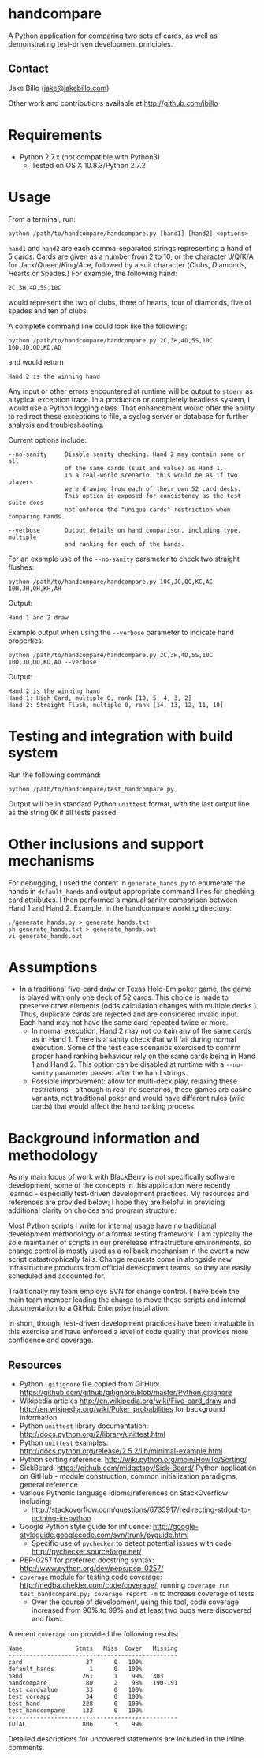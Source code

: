 # handcompare

A Python application for comparing two sets of cards, as well as demonstrating
test-driven development principles.

## Contact

Jake Billo (<jake@jakebillo.com>)

Other work and contributions available at <http://github.com/jbillo>

# Requirements

* Python 2.7.x (not compatible with Python3)
    * Tested on OS X 10.8.3/Python 2.7.2

# Usage

From a terminal, run:

    python /path/to/handcompare/handcompare.py [hand1] [hand2] <options>

`hand1` and `hand2` are each comma-separated strings representing a hand of 5 cards. Cards are given as a number from 2 to 10, or the character J/Q/K/A for *J*ack/*Q*ueen/*K*ing/*A*ce, followed by a suit character (*C*lubs, *D*iamonds, *H*earts or *S*pades.) For example, the following hand:

    2C,3H,4D,5S,10C

would represent the two of clubs, three of hearts, four of diamonds, five of spades and ten of clubs.

A complete command line could look like the following:

    python /path/to/handcompare/handcompare.py 2C,3H,4D,5S,10C 10D,JD,QD,KD,AD

and would return

    Hand 2 is the winning hand

Any input or other errors encountered at runtime will be output to `stderr` as a typical exception trace. In a production or completely headless system, I would use a Python logging class. That enhancement would offer the ability to redirect these exceptions to file, a syslog server or database for further analysis and troubleshooting.

Current options include:

    --no-sanity     Disable sanity checking. Hand 2 may contain some or all
                    of the same cards (suit and value) as Hand 1.
                    In a real-world scenario, this would be as if two players
                    were drawing from each of their own 52 card decks.
                    This option is exposed for consistency as the test suite does
                    not enforce the "unique cards" restriction when comparing hands.

    --verbose       Output details on hand comparison, including type, multiple
                    and ranking for each of the hands.

For an example use of the `--no-sanity` parameter to check two straight flushes:

    python /path/to/handcompare/handcompare.py 10C,JC,QC,KC,AC 10H,JH,QH,KH,AH

Output:

    Hand 1 and 2 draw

Example output when using the `--verbose` parameter to indicate hand properties:

    python /path/to/handcompare/handcompare.py 2C,3H,4D,5S,10C 10D,JD,QD,KD,AD --verbose

Output:

    Hand 2 is the winning hand
    Hand 1: High Card, multiple 0, rank [10, 5, 4, 3, 2]
    Hand 2: Straight Flush, multiple 0, rank [14, 13, 12, 11, 10]

# Testing and integration with build system

Run the following command:

    python /path/to/handcompare/test_handcompare.py

Output will be in standard Python `unittest` format, with the last output line as the string `OK` if all tests passed.

# Other inclusions and support mechanisms

For debugging, I used the content in `generate_hands.py` to enumerate the hands in `default_hands` and output appropriate command lines for checking card attributes. I then performed a manual sanity comparison between Hand 1 and Hand 2. Example, in the handcompare working directory:

    ./generate_hands.py > generate_hands.txt
    sh generate_hands.txt > generate_hands.out
    vi generate_hands.out

# Assumptions

* In a traditional five-card draw or Texas Hold-Em poker game, the game is played with only one deck of 52 cards. This choice is made to preserve other elements (odds calculation changes with multiple decks.) Thus, duplicate cards are rejected and are considered invalid input. Each hand may not have the same card repeated twice or more.
    * In normal execution, Hand 2 may not contain any of the same cards as in Hand 1.  There is a sanity check that will fail during normal execution. Some of the test case scenarios exercised to confirm proper hand ranking behaviour rely on the same cards being in Hand 1 and Hand 2. This option can be disabled at runtime with a `--no-sanity` parameter passed after the hand strings.
    * Possible improvement: allow for multi-deck play, relaxing these restrictions - although in real life scenarios, these games are casino variants, not traditional poker and would have different rules (wild cards) that would affect the hand ranking process.

# Background information and methodology

As my main focus of work with BlackBerry is not specifically software development, some of the concepts in this application were recently learned - especially test-driven development practices. My resources and references are provided below; I hope they are helpful in providing additional clarity on choices and program structure.

Most Python scripts I write for internal usage have no traditional development methodology or a formal testing framework. I am typically the sole maintainer of scripts in our prerelease infrastructure environments, so change control is mostly used as a rollback mechanism in the event a new script catastrophically fails. Change requests come in alongside new infrastructure products from official development teams, so they are easily scheduled and accounted for.

Traditionally my team employs SVN for change control. I have been the main team member leading the charge to move these scripts and internal documentation to a GitHub Enterprise installation.

In short, though, test-driven development practices have been invaluable in this exercise and have enforced a level of code quality that provides more confidence and coverage.

## Resources

* Python `.gitignore` file copied from GitHub: <https://github.com/github/gitignore/blob/master/Python.gitignore>
* Wikipedia articles <http://en.wikipedia.org/wiki/Five-card_draw> and <http://en.wikipedia.org/wiki/Poker_probabilities> for background information
* Python `unittest` library documentation: <http://docs.python.org/2/library/unittest.html>
* Python `unittest` examples: <http://docs.python.org/release/2.5.2/lib/minimal-example.html>
* Python sorting reference: <http://wiki.python.org/moin/HowTo/Sorting/>
* SickBeard: <https://github.com/midgetspy/Sick-Beard/> Python application on GitHub - module construction, common initialization paradigms, general reference
* Various Pythonic language idioms/references on StackOverflow including:
    * <http://stackoverflow.com/questions/6735917/redirecting-stdout-to-nothing-in-python>
* Google Python style guide for influence: <http://google-styleguide.googlecode.com/svn/trunk/pyguide.html>
    * Specific use of `pychecker` to detect potential issues with code <http://pychecker.sourceforge.net/>
* PEP-0257 for preferred docstring syntax: <http://www.python.org/dev/peps/pep-0257/>
* `coverage` module for testing code coverage: <http://nedbatchelder.com/code/coverage/>, running `coverage run test_handcompare.py; coverage report -m` to increase coverage of tests
    * Over the course of development, using this tool, code coverage increased from 90% to 99% and at least two bugs were discovered and fixed.

A recent `coverage` run provided the following results:

    Name               Stmts   Miss  Cover   Missing
    ------------------------------------------------
    card                  37      0   100%
    default_hands          1      0   100%
    hand                 261      1    99%   303
    handcompare           80      2    98%   190-191
    test_cardvalue        33      0   100%
    test_coreapp          34      0   100%
    test_hand            228      0   100%
    test_handcompare     132      0   100%
    ------------------------------------------------
    TOTAL                806      3    99%

Detailed descriptions for uncovered statements are included in the inline comments.
